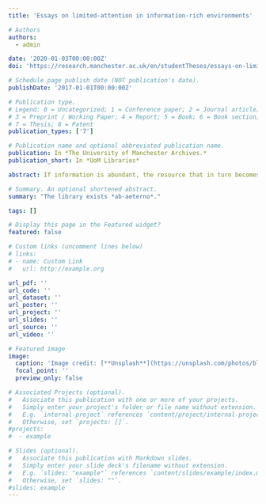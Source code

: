 ```yaml
---
title: 'Essays on limited-attention in information-rich environments'

# Authors
authors:
  - admin

date: '2020-01-03T00:00:00Z'
doi: 'https://research.manchester.ac.uk/en/studentTheses/essays-on-limited-attention-in-information-rich-environments'

# Schedule page publish date (NOT publication's date).
publishDate: '2017-01-01T00:00:00Z'

# Publication type.
# Legend: 0 = Uncategorized; 1 = Conference paper; 2 = Journal article;
# 3 = Preprint / Working Paper; 4 = Report; 5 = Book; 6 = Book section;
# 7 = Thesis; 8 = Patent
publication_types: ['7']

# Publication name and optional abbreviated publication name.
publication: In *The University of Manchester Archives.*
publication_short: In *UoM Libraries*

abstract: If information is abundant, the resource that in turn becomes scarce and in need of allocation is what information consumes -- the attention of its recipients. Drawing from recent advances in behavioural decision theory, this thesis presents three essays on issues relating to limited attention in information-rich environments. In the first essay, we attempt to explain recent empirical discrepancies suggesting that despite low material costs, consumers continue to search for a very narrow number of alternatives in online contexts. We appeal to the idea of a general economy of attention and suggest that this discrepancy can be understood through the lens of a fundamental attention allocation problem. In the second essay, we build on this analysis and ask whether individuals that prioritise the expansion of alternatives in their decision making process suffer a decline in their ability to exercise deliberative judgement. We draw on the psychological literature on heuristics and biases and demonstrate that individuals attempting to "behaviourally maximise" are more susceptible to rudimentary judgemental fallacies as compared to decision makers that directly confront their own cognitive limitations. Finally, the third essay, draws on these insights and investigates the interplay between selective attention, enduring personal dispositions and task complexity on the facility with which individuals can deploy simplifying selection policies when choosing between items within a bundle. We demonstrate that alongside the information structure characterising task environments, individuals' capacity to efficiently allocate attention has implications on their ability to simplify the problem space within contexts where multiple conflicting objectives need to be taken into account and counterbalanced.

# Summary. An optional shortened abstract.
summary: "The library exists *ab-aeterno*."

tags: []

# Display this page in the Featured widget?
featured: false

# Custom links (uncomment lines below)
# links:
# - name: Custom Link
#   url: http://example.org

url_pdf: ''
url_code: ''
url_dataset: ''
url_poster: ''
url_project: ''
url_slides: ''
url_source: ''
url_video: ''

# Featured image
image:
  caption: 'Image credit: [**Unsplash**](https://unsplash.com/photos/blue-and-white-metal-frame-6bmOMqgfZwU?utm_content=creditShareLink&utm_medium=referral&utm_source=unsplash)'
  focal_point: ''
  preview_only: false

# Associated Projects (optional).
#   Associate this publication with one or more of your projects.
#   Simply enter your project's folder or file name without extension.
#   E.g. `internal-project` references `content/project/internal-project/index.md`.
#   Otherwise, set `projects: []`.
#projects:
#  - example

# Slides (optional).
#   Associate this publication with Markdown slides.
#   Simply enter your slide deck's filename without extension.
#   E.g. `slides: "example"` references `content/slides/example/index.md`.
#   Otherwise, set `slides: ""`.
#slides: example
---
```

